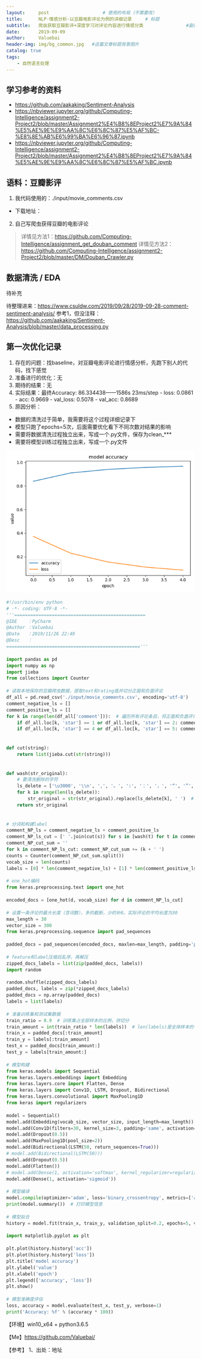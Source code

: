 ```yaml
---
layout:     post					# 使用的布局（不需要改）
title:      NLP-情感分析-以豆瓣电影评论为例的详细记录		# 标题
subtitle:   爬虫获取豆瓣影评+深度学习对评论内容进行情感分类    			#副标题
date:       2019-09-09
author:     Valuebai
header-img: img/bg_common.jpg 	#这篇文章标题背景图片
catalog: true
tags:
    - 自然语言处理
---
```


## 学习参考的资料

- https://github.com/aakaking/Sentiment-Analysis
- https://nbviewer.jupyter.org/github/Computing-Intelligence/assignment2-Project2/blob/master/Assignment2%E4%B8%8EProject2%E7%9A%84%E5%AE%9E%E9%AA%8C%E6%8C%87%E5%AF%BC-%E8%8E%AB%E6%99%BA%E6%96%87.ipynb
- https://nbviewer.jupyter.org/github/Computing-Intelligence/assignment2-Project2/blob/master/Assignment2%E4%B8%8EProject2%E7%9A%84%E5%AE%9E%E9%AA%8C%E6%8C%87%E5%AF%BC.ipynb

## 语料：豆瓣影评

1. 我代码使用的：./input/movie_comments.csv
- 下载地址：

2. 自己写爬虫获得豆瓣的电影评论
> 详情见方法1：https://github.com/Computing-Intelligence/assignment_get_douban_comment
> 详情见方法2：https://github.com/Computing-Intelligence/assignment2-Project2/blob/master/DM/Douban_Crawler.py


## 数据清洗 / EDA

待补充

待整理进来：https://www.csuldw.com/2019/09/28/2019-09-28-comment-sentiment-analysis/
参考1，但没注释：https://github.com/aakaking/Sentiment-Analysis/blob/master/data_processing.py

## 第一次优化记录

1. 存在的问题：找baseline，对豆瓣电影评论进行情感分析，先跑下别人的代码，找下感觉
2. 准备进行的优化：无
3. 期待的结果：无
4. 实际结果：最终Accuracy: 86.334438——1586s 23ms/step - loss: 0.0861 - acc: 0.9669 - val_loss: 0.5078 - val_acc: 0.8689
5. 原因分析：
- 数据的清洗过于简单，我需要将这个过程详细记录下
- 模型只跑了epochs=5次，后面需要优化看下不同次数对结果的影响
- 需要将数据清洗过程独立出来，写成一个.py文件，保存为clean_***
- 需要将模型训练过程独立出来，写成一个.py文件

![enter description here](https://www.github.com/Valuebai/Valuebai.github.io/raw/master/img/201911271574835780163.png)

```python
#!/usr/bin/env python
# -*- coding: UTF-8 -*-
'''=================================================
@IDE    ：PyCharm
@Author ：Valuebai
@Date   ：2019/11/26 22:49
@Desc   ：
=================================================='''

import pandas as pd
import numpy as np
import jieba
from collections import Counter

# 读取本地保存的豆瓣爬虫数据，提取text和rating值并切分正面和负面评论
df_all = pd.read_csv('./input/movie_comments.csv', encoding='utf-8')
comment_negative_ls = []
comment_positive_ls = []
for k in range(len(df_all['comment'])):  # 遍历所有评论条目，将正面和负面评论存入对应list中
    if df_all.loc[k, 'star'] == 1 or df_all.loc[k, 'star'] == 2: comment_negative_ls.append(df_all.loc[k, 'comment'])
    if df_all.loc[k, 'star'] == 4 or df_all.loc[k, 'star'] == 5: comment_positive_ls.append(df_all.loc[k, 'comment'])


def cut(string):
    return list(jieba.cut(str(string)))


def wash(str_original):
    # 要清洗删除的字符
    ls_delete = ['\u3000', '\\n', ',', '。', ':', '：', '，', '“', '”', '（', '）', '《', '》', '！', '!', '、', '(', ')', '·']
    for k in range(len(ls_delete)):
        str_original = str(str_original).replace(ls_delete[k], ' ')  # 用空格替代，相当于标点符号处都固定分词，免得后面分词混淆
    return str_original


# 分词和构建label
comment_NP_ls = comment_negative_ls + comment_positive_ls
comment_NP_ls_cut = [' '.join(cut(s)) for s in [wash(t) for t in comment_NP_ls]]
comment_NP_cut_sum = ''
for k in comment_NP_ls_cut: comment_NP_cut_sum += (k + ' ')
counts = Counter(comment_NP_cut_sum.split())
vocab_size = len(counts)
labels = [0] * len(comment_negative_ls) + [1] * len(comment_positive_ls)

# one_hot编码
from keras.preprocessing.text import one_hot

encoded_docs = [one_hot(d, vocab_size) for d in comment_NP_ls_cut]

# 设置一条评论的最大长度（含词数），多的截断，少的补0。实际评论的平均长度为30
max_length = 30
vector_size = 300
from keras.preprocessing.sequence import pad_sequences

padded_docs = pad_sequences(encoded_docs, maxlen=max_length, padding='post', truncating='post')

# feature和label压缩后乱序，再解压
zipped_docs_labels = list(zip(padded_docs, labels))
import random

random.shuffle(zipped_docs_labels)
padded_docs, labels = zip(*zipped_docs_labels)
padded_docs = np.array(padded_docs)
labels = list(labels)

# 准备训练集和测试集数据
train_ratio = 0.9  # 训练集占全部样本的比例，供切分
train_amount = int(train_ratio * len(labels))  # len(labels)是全体样本的个数
train_x = padded_docs[:train_amount]
train_y = labels[:train_amount]
test_x = padded_docs[train_amount:]
test_y = labels[train_amount:]

# 模型构建
from keras.models import Sequential
from keras.layers.embeddings import Embedding
from keras.layers.core import Flatten, Dense
from keras.layers import Conv1D, LSTM, Dropout, Bidirectional
from keras.layers.convolutional import MaxPooling1D
from keras import regularizers

model = Sequential()
model.add(Embedding(vocab_size, vector_size, input_length=max_length))
model.add(Conv1D(filters=30, kernel_size=3, padding='same', activation='relu'))
model.add(Dropout(0.5))
model.add(MaxPooling1D(pool_size=2))
model.add(Bidirectional(LSTM(50, return_sequences=True)))
# model.add(Bidirectional(LSTM(50)))
model.add(Dropout(0.5))
model.add(Flatten())
# model.add(Dense(1, activation='softmax', kernel_regularizer=regularizers.l2(0.01),activity_regularizer=regularizers.l2(0.01)))
model.add(Dense(1, activation='sigmoid'))

# 模型编译
model.compile(optimizer='adam', loss='binary_crossentropy', metrics=['acc'])
print(model.summary())  # 打印模型信息

# 模型拟合
history = model.fit(train_x, train_y, validation_split=0.2, epochs=5, verbose=1)

import matplotlib.pyplot as plt

plt.plot(history.history['acc'])
plt.plot(history.history['loss'])
plt.title('model accuracy')
plt.ylabel('value')
plt.xlabel('epoch')
plt.legend(['accuracy', 'loss'])
plt.show()

# 模型准确度评估
loss, accuracy = model.evaluate(test_x, test_y, verbose=1)
print('Accuracy: %f' % (accuracy * 100))

```




【环境】win10_x64 + python3.6.5


【Me】https://github.com/Valuebai/


【参考】
1、出处：地址